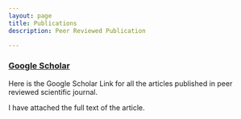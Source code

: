 ```yaml
---
layout: page
title: Publications
description: Peer Reviewed Publication

---
```


### [Google Scholar](https://scholar.google.com/citations?user=14IH5HsAAAAJ&hl=en)

Here is the Google Scholar Link for all the articles published in peer reviewed scientific journal. 

I have attached the full text of the article. 
